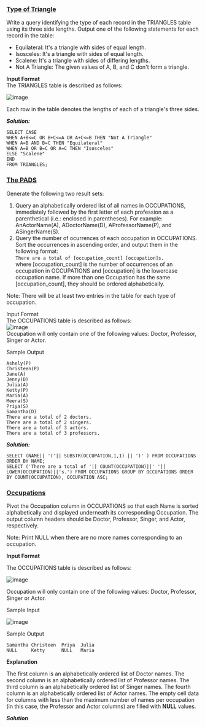 ### [Type of Triangle](https://www.hackerrank.com/challenges/what-type-of-triangle/problem)
Write a query identifying the type of each record in the TRIANGLES table using its three side lengths. Output one of the following statements for each record in the table:

- Equilateral: It's a triangle with  sides of equal length.                 
- Isosceles: It's a triangle with  sides of equal length.                         
- Scalene: It's a triangle with  sides of differing lengths.                             
- Not A Triangle: The given values of A, B, and C don't form a triangle.                       

**Input Format**                   
The TRIANGLES table is described as follows:

![image](https://user-images.githubusercontent.com/104347305/235743862-961af14c-479f-4ebd-9bd8-aabdfd26d812.png)


Each row in the table denotes the lengths of each of a triangle's three sides.

***Solution:***
```MySQL
SELECT CASE
WHEN A+B<=C OR B+C<=A OR A+C<=B THEN "Not A Triangle"
WHEN A=B AND B=C THEN "Equilateral"
WHEN A=B OR B=C OR A=C THEN "Isosceles"
ELSE "Scalene"
END
FROM TRIANGLES;
```

### [The PADS](https://www.hackerrank.com/challenges/the-pads/problem)
Generate the following two result sets:
1. Query an alphabetically ordered list of all names in OCCUPATIONS, immediately followed by the first letter of each profession as a parenthetical (i.e.: enclosed in parentheses). For example: AnActorName(A), ADoctorName(D), AProfessorName(P), and ASingerName(S).
2. Query the number of ocurrences of each occupation in OCCUPATIONS. Sort the occurrences in ascending order, and output them in the following format:              
``` There are a total of [occupation_count] [occupation]s. ```                                          
where [occupation_count] is the number of occurrences of an occupation in OCCUPATIONS and [occupation] is the lowercase occupation name. If more than one Occupation has the same [occupation_count], they should be ordered alphabetically.

Note: There will be at least two entries in the table for each type of occupation.

Input Format                                    
The OCCUPATIONS table is described as follows:                                                                
![image](https://user-images.githubusercontent.com/104347305/235817923-ad6a87b3-d70c-4194-8beb-8ffb6bffd7b9.png)                                            
Occupation will only contain one of the following values: Doctor, Professor, Singer or Actor. 

Sample Output
```
Ashely(P)
Christeen(P)
Jane(A)
Jenny(D)
Julia(A)
Ketty(P)
Maria(A)
Meera(S)
Priya(S)
Samantha(D)
There are a total of 2 doctors.
There are a total of 2 singers.
There are a total of 3 actors.
There are a total of 3 professors.
```

***Solution:***
```MySQL
SELECT (NAME|| '('|| SUBSTR(OCCUPATION,1,1) || ')' ) FROM OCCUPATIONS ORDER BY NAME;
SELECT ('There are a total of '|| COUNT(OCCUPATION)||' '|| LOWER(OCCUPATION)||'s.') FROM OCCUPATIONS GROUP BY OCCUPATIONS ORDER BY COUNT(OCCUPATION), OCCUPATION ASC;
```                               

### [Occupations](https://www.hackerrank.com/challenges/occupations/problem)
Pivot the Occupation column in OCCUPATIONS so that each Name is sorted alphabetically and displayed underneath its corresponding Occupation. The output column headers should be Doctor, Professor, Singer, and Actor, respectively.

Note: Print NULL when there are no more names corresponding to an occupation.

**Input Format**

The OCCUPATIONS table is described as follows:

![image](https://user-images.githubusercontent.com/104347305/235819352-a79f3fbe-2c03-47d2-99fb-66d5563169d0.png)

Occupation will only contain one of the following values: Doctor, Professor, Singer or Actor.

Sample Input

![image](https://user-images.githubusercontent.com/104347305/235819366-bc163405-7f92-4230-bdb5-fbdf6c94e719.png)


Sample Output

``` Jenny    Ashley     Meera  Jane
Samantha Christeen  Priya  Julia
NULL     Ketty      NULL   Maria 
```           
**Explanation**

The first column is an alphabetically ordered list of Doctor names.
The second column is an alphabetically ordered list of Professor names.
The third column is an alphabetically ordered list of Singer names.
The fourth column is an alphabetically ordered list of Actor names.
The empty cell data for columns with less than the maximum number of names per occupation (in this case, the Professor and Actor columns) are filled with **NULL** values.

***Solution***
```MySQL

```


